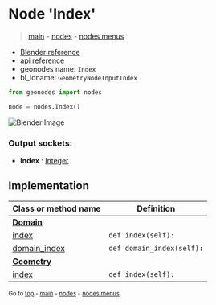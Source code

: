 # Node 'Index'

> [main](../structure.md) - [nodes](nodes.md) - [nodes menus](nodes_menus.md)

- [Blender reference](https://docs.blender.org/manual/en/latest/modeling/geometry_nodes/input/input_index.html)
- [api reference](https://docs.blender.org/api/current/bpy.types.GeometryNodeInputIndex.html)
- geonodes name: `Index`
- bl_idname: `GeometryNodeInputIndex`

```python
from geonodes import nodes

node = nodes.Index()
```

![Blender Image](https://docs.blender.org/manual/en/latest/_images/node-types_GeometryNodeInputIndex.webp)

### Output sockets:

- **index** : [Integer](Integer.md)

## Implementation

| Class or method name | Definition |
|----------------------|------------|
| **[Domain](Domain.md)** |
| [index](Domain.md#index-property) | `def index(self):` |
| [domain_index](Domain.md#domain_index-property) | `def domain_index(self):` |
| **[Geometry](Geometry.md)** |
| [index](Geometry.md#index-property) | `def index(self):` |
<sub>Go to [top](#node-Index) - [main](../structure.md) - [nodes](nodes.md) - [nodes menus](nodes_menus.md)</sub>

